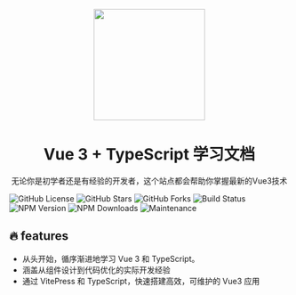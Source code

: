 <p  style="text-align: center;">
<img src="https://imgs.699pic.com/images/601/628/305.jpg!seo.v1" style="width:200px;"  style="text-align: center;"/>
</p>
<h1 style="text-align: center;">Vue 3 + TypeScript 学习文档</h1>
<p style="text-align: center;"> 
无论你是初学者还是有经验的开发者，这个站点都会帮助你掌握最新的Vue3技术
</p>

<p>

![GitHub License](https://img.shields.io/github/license/gl86831146/vue3-ts-docs)
![GitHub Stars](https://img.shields.io/github/stars/gl86831146/vue3-ts-docs)
![GitHub Forks](https://img.shields.io/github/forks/gl86831146/vue3-ts-docs)
![Build Status](https://img.shields.io/github/workflow/status/gl86831146/vue3-ts-docs/CI)
![NPM Version](https://img.shields.io/npm/v/vue)
![NPM Downloads](https://img.shields.io/npm/dw/vue)
![Maintenance](https://img.shields.io/maintenance/yes/2024)

</p>

## 🔥 features

- 从头开始，循序渐进地学习 Vue 3 和 TypeScript。
- 涵盖从组件设计到代码优化的实际开发经验
- 通过 VitePress 和 TypeScript，快速搭建高效，可维护的 Vue3 应用
